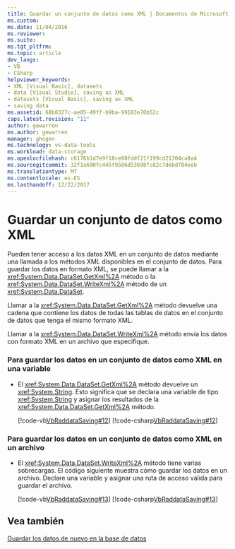 ```yaml
---
title: Guardar un conjunto de datos como XML | Documentos de Microsoft
ms.custom: 
ms.date: 11/04/2016
ms.reviewer: 
ms.suite: 
ms.tgt_pltfrm: 
ms.topic: article
dev_langs:
- VB
- CSharp
helpviewer_keywords:
- XML [Visual Basic], datasets
- data [Visual Studio], saving as XML
- datasets [Visual Basic], saving as XML
- saving data
ms.assetid: 68b8327c-ae05-49ff-b9ba-99183e70b52c
caps.latest.revision: "11"
author: gewarren
ms.author: gewarren
manager: ghogen
ms.technology: vs-data-tools
ms.workload: data-storage
ms.openlocfilehash: c6176b1d7e9f18ce08fddf21f199cd21304ca8a4
ms.sourcegitcommit: 32f1a690fc445f9586d53698fc82c7debd784eeb
ms.translationtype: MT
ms.contentlocale: es-ES
ms.lasthandoff: 12/22/2017
---
```

# <a name="save-a-dataset-as-xml"></a>Guardar un conjunto de datos como XML
Pueden tener acceso a los datos XML en un conjunto de datos mediante una llamada a los métodos XML disponibles en el conjunto de datos. Para guardar los datos en formato XML, se puede llamar a la <xref:System.Data.DataSet.GetXml%2A> método o la <xref:System.Data.DataSet.WriteXml%2A> método de un <xref:System.Data.DataSet>.  
  
 Llamar a la <xref:System.Data.DataSet.GetXml%2A> método devuelve una cadena que contiene los datos de todas las tablas de datos en el conjunto de datos que tenga el mismo formato XML.  
  
 Llamar a la <xref:System.Data.DataSet.WriteXml%2A> método envía los datos con formato XML en un archivo que especifique.  
  
### <a name="to-save-the-data-in-a-dataset-as-xml-to-a-variable"></a>Para guardar los datos en un conjunto de datos como XML en una variable  
  
-   El <xref:System.Data.DataSet.GetXml%2A> método devuelve un <xref:System.String>. Esto significa que se declara una variable de tipo <xref:System.String> y asignar los resultados de la <xref:System.Data.DataSet.GetXml%2A> método.  
  
     [!code-vb[VbRaddataSaving#12](../data-tools/codesnippet/VisualBasic/save-a-dataset-as-xml_1.vb)]
     [!code-csharp[VbRaddataSaving#12](../data-tools/codesnippet/CSharp/save-a-dataset-as-xml_1.cs)]  
  
### <a name="to-save-the-data-in-a-dataset-as-xml-to-a-file"></a>Para guardar los datos en un conjunto de datos como XML en un archivo  
  
-   El <xref:System.Data.DataSet.WriteXml%2A> método tiene varias sobrecargas. El código siguiente muestra cómo guardar los datos en un archivo. Declare una variable y asignar una ruta de acceso válida para guardar el archivo.  
  
     [!code-vb[VbRaddataSaving#13](../data-tools/codesnippet/VisualBasic/save-a-dataset-as-xml_2.vb)]
     [!code-csharp[VbRaddataSaving#13](../data-tools/codesnippet/CSharp/save-a-dataset-as-xml_2.cs)]  
  
## <a name="see-also"></a>Vea también  
 [Guardar los datos de nuevo en la base de datos](../data-tools/save-data-back-to-the-database.md)